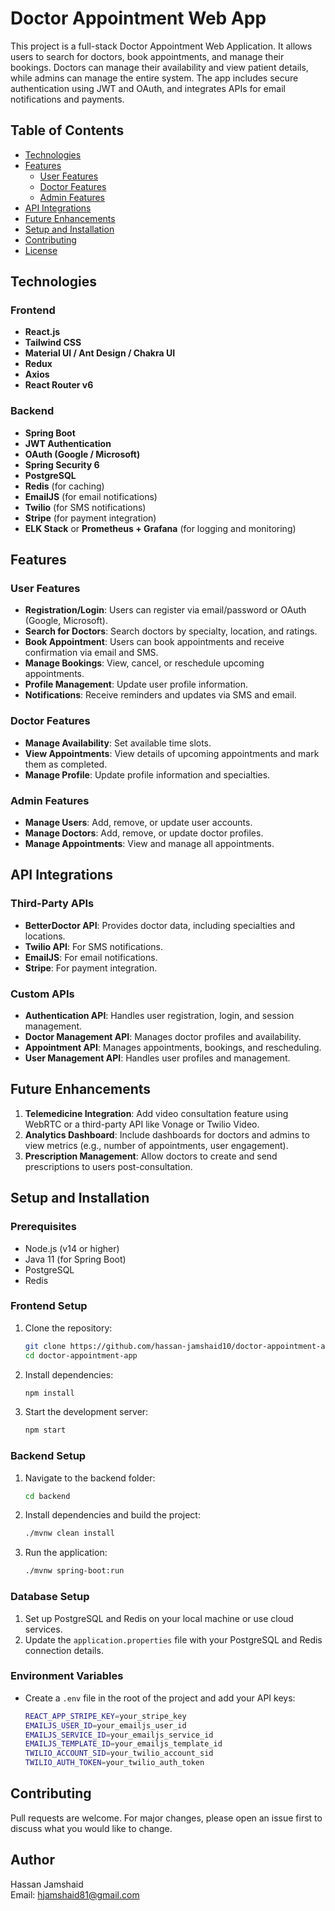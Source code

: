 # Doctor Appointment Web App

This project is a full-stack Doctor Appointment Web Application. It allows users to search for doctors, book appointments, and manage their bookings. Doctors can manage their availability and view patient details, while admins can manage the entire system. The app includes secure authentication using JWT and OAuth, and integrates APIs for email notifications and payments.

## Table of Contents
- [Technologies](#technologies)
- [Features](#features)
  - [User Features](#user-features)
  - [Doctor Features](#doctor-features)
  - [Admin Features](#admin-features)
- [API Integrations](#api-integrations)
- [Future Enhancements](#future-enhancements)
- [Setup and Installation](#setup-and-installation)
- [Contributing](#contributing)
- [License](#license)

## Technologies

### Frontend
- **React.js**
- **Tailwind CSS**
- **Material UI / Ant Design / Chakra UI**
- **Redux**
- **Axios**
- **React Router v6**

### Backend
- **Spring Boot**
- **JWT Authentication**
- **OAuth (Google / Microsoft)**
- **Spring Security 6**
- **PostgreSQL**
- **Redis** (for caching)
- **EmailJS** (for email notifications)
- **Twilio** (for SMS notifications)
- **Stripe** (for payment integration)
- **ELK Stack** or **Prometheus + Grafana** (for logging and monitoring)

## Features

### User Features
- **Registration/Login**: Users can register via email/password or OAuth (Google, Microsoft).
- **Search for Doctors**: Search doctors by specialty, location, and ratings.
- **Book Appointment**: Users can book appointments and receive confirmation via email and SMS.
- **Manage Bookings**: View, cancel, or reschedule upcoming appointments.
- **Profile Management**: Update user profile information.
- **Notifications**: Receive reminders and updates via SMS and email.

### Doctor Features
- **Manage Availability**: Set available time slots.
- **View Appointments**: View details of upcoming appointments and mark them as completed.
- **Manage Profile**: Update profile information and specialties.

### Admin Features
- **Manage Users**: Add, remove, or update user accounts.
- **Manage Doctors**: Add, remove, or update doctor profiles.
- **Manage Appointments**: View and manage all appointments.

## API Integrations

### Third-Party APIs
- **BetterDoctor API**: Provides doctor data, including specialties and locations.
- **Twilio API**: For SMS notifications.
- **EmailJS**: For email notifications.
- **Stripe**: For payment integration.

### Custom APIs
- **Authentication API**: Handles user registration, login, and session management.
- **Doctor Management API**: Manages doctor profiles and availability.
- **Appointment API**: Manages appointments, bookings, and rescheduling.
- **User Management API**: Handles user profiles and management.

## Future Enhancements
1. **Telemedicine Integration**: Add video consultation feature using WebRTC or a third-party API like Vonage or Twilio Video.
2. **Analytics Dashboard**: Include dashboards for doctors and admins to view metrics (e.g., number of appointments, user engagement).
3. **Prescription Management**: Allow doctors to create and send prescriptions to users post-consultation.

## Setup and Installation

### Prerequisites
- Node.js (v14 or higher)
- Java 11 (for Spring Boot)
- PostgreSQL
- Redis

### Frontend Setup
1. Clone the repository:
    ```bash
    git clone https://github.com/hassan-jamshaid10/doctor-appointment-app.git
    cd doctor-appointment-app
    ```
2. Install dependencies:
    ```bash
    npm install
    ```
3. Start the development server:
    ```bash
    npm start
    ```

### Backend Setup
1. Navigate to the backend folder:
    ```bash
    cd backend
    ```
2. Install dependencies and build the project:
    ```bash
    ./mvnw clean install
    ```
3. Run the application:
    ```bash
    ./mvnw spring-boot:run
    ```

### Database Setup
1. Set up PostgreSQL and Redis on your local machine or use cloud services.
2. Update the `application.properties` file with your PostgreSQL and Redis connection details.

### Environment Variables
- Create a `.env` file in the root of the project and add your API keys:
    ```bash
    REACT_APP_STRIPE_KEY=your_stripe_key
    EMAILJS_USER_ID=your_emailjs_user_id
    EMAILJS_SERVICE_ID=your_emailjs_service_id
    EMAILJS_TEMPLATE_ID=your_emailjs_template_id
    TWILIO_ACCOUNT_SID=your_twilio_account_sid
    TWILIO_AUTH_TOKEN=your_twilio_auth_token
    ```

## Contributing
Pull requests are welcome. For major changes, please open an issue first to discuss what you would like to change.

## Author 
Hassan Jamshaid <br>
Email: hjamshaid81@gmail.com
